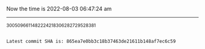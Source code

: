 Now the time is 2022-08-03 06:47:24 am

---

<small>3005096611482224218306282729528381</small>

```txt

Latest commit SHA is: 865ea7e0bb3c18b37463de21611b148af7ec6c59
```
